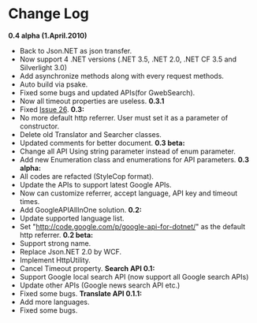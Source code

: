 # Change Log #

**0.4 alpha (1.April.2010)**
  * Back to Json.NET as json transfer.
  * Now support 4 .NET versions (.NET 3.5, .NET 2.0, .NET CF 3.5 and Silverlight 3.0)
  * Add asynchronize methods along with every request methods.
  * Auto build via psake.
  * Fixed some bugs and updated APIs(for GwebSearch).
  * Now all timeout properties are useless.
**0.3.1**
  * Fixed [Issue 26](https://code.google.com/p/google-api-for-dotnet/issues/detail?id=26).
**0.3:**
  * No more default http referrer. User must set it as a parameter of constructor.
  * Delete old Translator and Searcher classes.
  * Updated comments for better document.
**0.3 beta:**
  * Change all API Using string parameter instead of enum parameter.
  * Add new Enumeration class and enumerations for API parameters.
**0.3 alpha:**
  * All codes are refacted (StyleCop format).
  * Update the APIs to support latest Google APIs.
  * Now can customize referrer, accept language, API key and timeout times.
  * Add GoogleAPIAllInOne solution.
**0.2:**
  * Update supported language list.
  * Set "http://code.google.com/p/google-api-for-dotnet/" as the default http referrer.
**0.2 beta:**
  * Support strong name.
  * Replace Json.NET 2.0 by WCF.
  * Implement HttpUtility.
  * Cancel Timeout property.
**Search API 0.1:**
  * Support Google local search API (now support all Google search APIs)
  * Update other APIs (Google news search API etc.)
  * Fixed some bugs.
**Translate API 0.1.1:**
  * Add more languages.
  * Fixed some bugs.